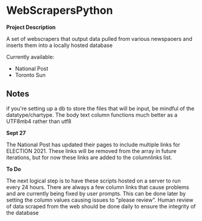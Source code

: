 # WebScrapersPython

**Project Description**

A set of webscrapers that output data pulled from various newspaoers and inserts them into a locally hosted database

Currently available:

- National Post
- Toronto Sun


## Notes 

if you're setting up a db to store the files that will be input, be mindful of the datatype/chartype. The body text column functions much better as a UTF8mb4 rather than utf8

**Sept 27**

The National Post has updated their pages to include multiple links for ELECTION 2021. These links will be removed from the array in future iterations, but for now these links are added to the columnlinks list.

**To Do**

The next logical step is to have these scripts hosted on a server to run every 24 hours. There are always a few column links that cause problems and are currently being fixed by user prompts. This can be done later by setting the column values causing issues to "please review". Human review of data scraped from the web should be done daily to ensure the integrity of the database